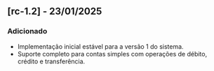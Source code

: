 ## [rc-1.2] - 23/01/2025
### Adicionado
- Implementação inicial estável para a versão 1 do sistema.
- Suporte completo para contas simples com operações de débito, crédito e transferência.
